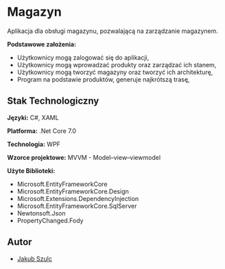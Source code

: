 
# Magazyn

Aplikacja dla obsługi magazynu, pozwalającą na zarządzanie magazynem.

**Podstawowe założenia:**

- Użytkownicy mogą zalogować się do aplikacji,
- Użytkownicy mogą wprowadzać produkty oraz zarządzać ich stanem,
- Użytkownicy mogą tworzyć magazyny oraz tworzyć ich architekturę,
- Program na podstawie produktów, generuje najkrótszą trasę,



## Stak Technologiczny

**Języki:** C#, XAML

**Platforma:** .Net Core 7.0

**Technologia:** WPF

**Wzorce projektowe:** MVVM - Model–view–viewmodel

**Użyte Biblioteki:** 

- Microsoft.EntityFrameworkCore
- Microsoft.EntityFrameworkCore.Design
- Microsoft.Extensions.DependencyInjection
- Microsoft.EntityFrameworkCore.SqlServer
- Newtonsoft.Json
- PropertyChanged.Fody




## Autor

- [Jakub Szulc](https://github.com/FroxS)

